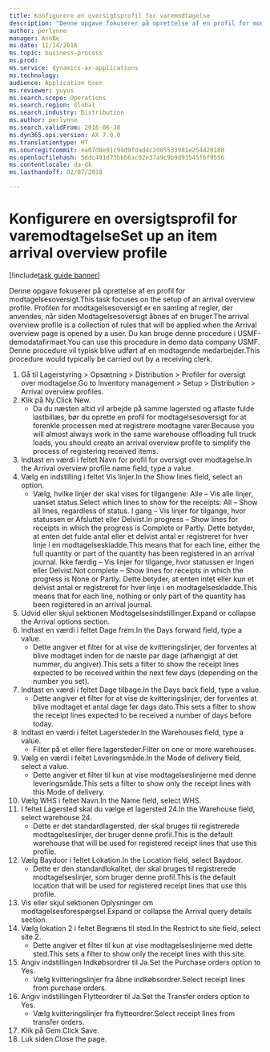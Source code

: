 ```yaml
---
title: Konfigurere en oversigtsprofil for varemodtagelse
description: "Denne opgave fokuserer på oprettelse af en profil for modtagelsesoversigt."
author: perlynne
manager: AnnBe
ms.date: 11/14/2016
ms.topic: business-process
ms.prod: 
ms.service: dynamics-ax-applications
ms.technology: 
audience: Application User
ms.reviewer: yuyus
ms.search.scope: Operations
ms.search.region: Global
ms.search.industry: Distribution
ms.author: perlynne
ms.search.validFrom: 2016-06-30
ms.dyn365.ops.version: AX 7.0.0
ms.translationtype: HT
ms.sourcegitcommit: ea07d8e91c94d9fdad4c2d05533981e254420188
ms.openlocfilehash: 5ddc491d73bbb6ac02e37a9c9b9d93545f6f9556
ms.contentlocale: da-dk
ms.lasthandoff: 02/07/2018

---
```

# <a name="set-up-an-item-arrival-overview-profile"></a><span data-ttu-id="9b7d4-103">Konfigurere en oversigtsprofil for varemodtagelse</span><span class="sxs-lookup"><span data-stu-id="9b7d4-103">Set up an item arrival overview profile</span></span>

[!include[task guide banner](../../includes/task-guide-banner.md)]

<span data-ttu-id="9b7d4-104">Denne opgave fokuserer på oprettelse af en profil for modtagelsesoversigt.</span><span class="sxs-lookup"><span data-stu-id="9b7d4-104">This task focuses on the setup of an arrival overview profile.</span></span> <span data-ttu-id="9b7d4-105">Profilen for modtagelsesoversigt er en samling af regler, der anvendes, når siden Modtagelsesoversigt åbnes af en bruger.</span><span class="sxs-lookup"><span data-stu-id="9b7d4-105">The arrival overview profile is a collection of rules that will be applied when the Arrival overview page is opened by a user.</span></span> <span data-ttu-id="9b7d4-106">Du kan bruge denne procedure i USMF-demodatafirmaet.</span><span class="sxs-lookup"><span data-stu-id="9b7d4-106">You can use this procedure in demo data company USMF.</span></span> <span data-ttu-id="9b7d4-107">Denne procedure vil typisk blive udført af en modtagende medarbejder.</span><span class="sxs-lookup"><span data-stu-id="9b7d4-107">This procedure would typically be carried out by a receiving clerk.</span></span>





1. <span data-ttu-id="9b7d4-108">Gå til Lagerstyring > Opsætning > Distribution > Profiler for oversigt over modtagelse.</span><span class="sxs-lookup"><span data-stu-id="9b7d4-108">Go to Inventory management > Setup > Distribution > Arrival overview profiles.</span></span>
2. <span data-ttu-id="9b7d4-109">Klik på Ny.</span><span class="sxs-lookup"><span data-stu-id="9b7d4-109">Click New.</span></span>
    * <span data-ttu-id="9b7d4-110">Da du næsten altid vil arbejde på samme lagersted og aflaste fulde lastbillæs, bør du oprette en profil for modtagelsesoversigt for at forenkle processen med at registrere modtagne varer.</span><span class="sxs-lookup"><span data-stu-id="9b7d4-110">Because you will almost always work in the same warehouse offloading full truck loads, you should create an arrival overview profile to simplify the process of registering received items.</span></span>  
3. <span data-ttu-id="9b7d4-111">Indtast en værdi i feltet Navn for profil for oversigt over modtagelse.</span><span class="sxs-lookup"><span data-stu-id="9b7d4-111">In the Arrival overview profile name field, type a value.</span></span>
4. <span data-ttu-id="9b7d4-112">Vælg en indstilling i feltet Vis linjer.</span><span class="sxs-lookup"><span data-stu-id="9b7d4-112">In the Show lines field, select an option.</span></span>
    * <span data-ttu-id="9b7d4-113">Vælg, hvilke linjer der skal vises for tilgangene: Alle – Vis alle linjer, uanset status.</span><span class="sxs-lookup"><span data-stu-id="9b7d4-113">Select which lines to show for the receipts:   All – Show all lines, regardless of status.</span></span>   <span data-ttu-id="9b7d4-114">I gang – Vis linjer for tilgange, hvor statussen er Afsluttet eller Delvist.</span><span class="sxs-lookup"><span data-stu-id="9b7d4-114">In progress – Show lines for receipts in which the progress is Complete or Partly.</span></span> <span data-ttu-id="9b7d4-115">Dette betyder, at enten det fulde antal eller et delvist antal er registreret for hver linje i en modtagelseskladde.</span><span class="sxs-lookup"><span data-stu-id="9b7d4-115">This means that for each line, either the full quantity or part of the quantity has been registered in an arrival journal.</span></span>   <span data-ttu-id="9b7d4-116">Ikke færdig – Vis linjer for tilgange, hvor statussen er Ingen eller Delvist.</span><span class="sxs-lookup"><span data-stu-id="9b7d4-116">Not complete – Show lines for receipts in which the progress is None or Partly.</span></span> <span data-ttu-id="9b7d4-117">Dette betyder, at enten intet eller kun et delvist antal er registreret for hver linje i en modtagelseskladde.</span><span class="sxs-lookup"><span data-stu-id="9b7d4-117">This means that for each line, nothing or only part of the quantity has been registered in an arrival journal.</span></span>  
5. <span data-ttu-id="9b7d4-118">Udvid eller skjul sektionen Modtagelsesindstillinger.</span><span class="sxs-lookup"><span data-stu-id="9b7d4-118">Expand or collapse the Arrival options section.</span></span>
6. <span data-ttu-id="9b7d4-119">Indtast en værdi i feltet Dage frem.</span><span class="sxs-lookup"><span data-stu-id="9b7d4-119">In the Days forward field, type a value.</span></span>
    * <span data-ttu-id="9b7d4-120">Dette angiver et filter for at vise de kvitteringslinjer, der forventes at blive modtaget inden for de næste par dage (afhængigt af det nummer, du angiver).</span><span class="sxs-lookup"><span data-stu-id="9b7d4-120">This sets a filter to show the receipt lines expected to be received within the next few days (depending on the number you set).</span></span>  
7. <span data-ttu-id="9b7d4-121">Indtast en værdi i feltet Dage tilbage.</span><span class="sxs-lookup"><span data-stu-id="9b7d4-121">In the Days back field, type a value.</span></span>
    * <span data-ttu-id="9b7d4-122">Dette angiver et filter for at vise de kvitteringslinjer, der forventes at blive modtaget et antal dage før dags dato.</span><span class="sxs-lookup"><span data-stu-id="9b7d4-122">This sets a filter to show the receipt lines expected to be received a number of days before today.</span></span>  
8. <span data-ttu-id="9b7d4-123">Indtast en værdi i feltet Lagersteder.</span><span class="sxs-lookup"><span data-stu-id="9b7d4-123">In the Warehouses field, type a value.</span></span>
    * <span data-ttu-id="9b7d4-124">Filter på et eller flere lagersteder.</span><span class="sxs-lookup"><span data-stu-id="9b7d4-124">Filter on one or more warehouses.</span></span>  
9. <span data-ttu-id="9b7d4-125">Vælg en værdi i feltet Leveringsmåde.</span><span class="sxs-lookup"><span data-stu-id="9b7d4-125">In the Mode of delivery field, select a value.</span></span>
    * <span data-ttu-id="9b7d4-126">Dette angiver et filter til kun at vise modtagelseslinjerne med denne leveringsmåde.</span><span class="sxs-lookup"><span data-stu-id="9b7d4-126">This sets a filter to show only the receipt lines with this Mode of delivery.</span></span>  
10. <span data-ttu-id="9b7d4-127">Vælg WHS i feltet Navn.</span><span class="sxs-lookup"><span data-stu-id="9b7d4-127">In the Name field, select WHS.</span></span>
11. <span data-ttu-id="9b7d4-128">I feltet Lagersted skal du vælge et lagersted 24.</span><span class="sxs-lookup"><span data-stu-id="9b7d4-128">In the Warehouse field, select warehouse 24.</span></span>
    * <span data-ttu-id="9b7d4-129">Dette er det standardlagersted, der skal bruges til registrerede modtagelseslinjer, der bruger denne profil.</span><span class="sxs-lookup"><span data-stu-id="9b7d4-129">This is the default warehouse that will be used for registered receipt lines that use this profile.</span></span>  
12. <span data-ttu-id="9b7d4-130">Vælg Baydoor i feltet Lokation.</span><span class="sxs-lookup"><span data-stu-id="9b7d4-130">In the Location field, select Baydoor.</span></span>
    * <span data-ttu-id="9b7d4-131">Dette er den standardlokalitet, der skal bruges til registrerede modtagelseslinjer, som bruger denne profil.</span><span class="sxs-lookup"><span data-stu-id="9b7d4-131">This is the default location that will be used for registered receipt lines that use this profile.</span></span>  
13. <span data-ttu-id="9b7d4-132">Vis eller skjul sektionen Oplysninger om modtagelsesforespørgsel.</span><span class="sxs-lookup"><span data-stu-id="9b7d4-132">Expand or collapse the Arrival query details section.</span></span>
14. <span data-ttu-id="9b7d4-133">Vælg lokation 2 i feltet Begræns til sted.</span><span class="sxs-lookup"><span data-stu-id="9b7d4-133">In the Restrict to site field, select site 2.</span></span>
    * <span data-ttu-id="9b7d4-134">Dette angiver et filter til kun at vise modtagelseslinjerne med dette sted.</span><span class="sxs-lookup"><span data-stu-id="9b7d4-134">This sets a filter to show only the receipt lines with this site.</span></span>  
15. <span data-ttu-id="9b7d4-135">Angiv indstillingen Indkøbsordrer til Ja.</span><span class="sxs-lookup"><span data-stu-id="9b7d4-135">Set the Purchase orders option to Yes.</span></span>
    * <span data-ttu-id="9b7d4-136">Vælg kvitteringslinjer fra åbne indkøbsordrer.</span><span class="sxs-lookup"><span data-stu-id="9b7d4-136">Select receipt lines from purchase orders.</span></span>  
16. <span data-ttu-id="9b7d4-137">Angiv indstillingen Flytteordrer til Ja.</span><span class="sxs-lookup"><span data-stu-id="9b7d4-137">Set the Transfer orders option to Yes.</span></span>
    * <span data-ttu-id="9b7d4-138">Vælg kvitteringslinjer fra flytteordrer.</span><span class="sxs-lookup"><span data-stu-id="9b7d4-138">Select receipt lines from transfer orders.</span></span>  
17. <span data-ttu-id="9b7d4-139">Klik på Gem.</span><span class="sxs-lookup"><span data-stu-id="9b7d4-139">Click Save.</span></span>
18. <span data-ttu-id="9b7d4-140">Luk siden.</span><span class="sxs-lookup"><span data-stu-id="9b7d4-140">Close the page.</span></span>


